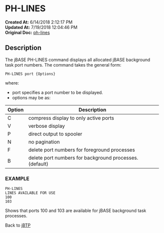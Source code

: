 # PH-LINES

**Created At:** 6/14/2018 2:12:17 PM  
**Updated At:** 7/19/2018 12:04:46 PM  
**Original Doc:** [ph-lines](https://docs.jbase.com/46465-background-processing/ph-lines)  


## Description 

The jBASE PH-LINES command displays all allocated jBASE background task port numbers. The command takes the general form:

```
PH-LINES port {Options}
```

where:

- port specifies a port number to be displayed.
- options may be as:



| Option<br> | Description<br> |
| --- | --- |
| C<br> | compress display to only active ports<br> |
| V<br> | verbose display<br> |
| P<br> | direct output to spooler<br> |
| N<br> | no pagination<br> |
| F<br> | delete port numbers for foreground processes<br> |
| B<br> | delete port numbers for background processes. (default)<br> |






### EXAMPLE

```
PH-LINES
LINES AVAILABLE FOR USE
100
103
```

Shows that ports 100 and 103 are available for jBASE background task processes.



Back to [jBTP](jbtp)


